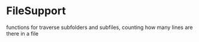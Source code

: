 # FileSupport
functions for traverse subfolders and subfiles, counting how many lines are there in a file
